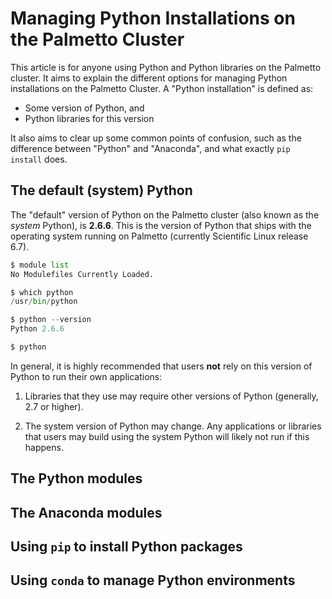 # Managing Python Installations on the Palmetto Cluster

This article is for anyone using Python and Python libraries
on the Palmetto cluster.
It aims to explain the different options
for managing Python installations
on the Palmetto Cluster.
A "Python installation" is defined as:

* Some version of Python, and
* Python libraries for this version

It also aims to clear up some common points of confusion,
such as the difference between "Python" and "Anaconda",
and what exactly `pip install` does.

## The default (system) Python

The "default" version of Python on the Palmetto cluster
(also known as the *system* Python),
is **2.6.6**. This is the version of Python that
ships with the operating system running on Palmetto
(currently Scientific Linux release 6.7).

```python
$ module list
No Modulefiles Currently Loaded.

$ which python
/usr/bin/python

$ python --version
Python 2.6.6

$ python
```

In general,
it is highly recommended that users
**not** rely on this version of Python to
run their own applications:

1. Libraries that they use may require other versions
of Python (generally, 2.7 or higher).

2. The system version of Python may change.
Any applications or libraries that users
may build using the system Python
will likely not run if this happens.

## The Python modules


## The Anaconda modules

## Using `pip` to install Python packages

## Using `conda` to manage Python environments
